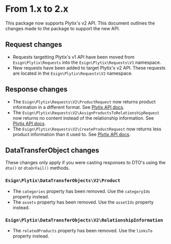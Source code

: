 # From 1.x to 2.x
This package now supports Plytix's v2 API.
This document outlines the changes made to the package to support the new API.

## Request changes
- Requests targetting Plytix's v1 API have been moved from `Esign\Plytix\Requests` into the `Esign\Plytix\Requests\V1` namespace.
- New requests have been added to target Plytix's v2 API. These requests are located in the `Esign\Plytix\Requests\V2` namespace.

## Response changes
- The `Esign\Plytix\Requests\V2\ProductRequest` now returns product information in a different format.
See [Plytix API docs](https://apidocs.plytix.com/#781906e5-f698-4d79-bb16-3994a7056a35).
- The `Esign\Plytix\Requests\V2\AssignProductsToRelationshipRequest` now returns no content instead of the relationship information.
See [Plytix API docs](https://apidocs.plytix.com/#2f76584a-bd65-438e-a353-302129d0ba25).
- The `Esign\Plytix\Requests\V2\CreateProductRequest` now returns less product information than it used to.
See [Plytix API docs](https://apidocs.plytix.com/#85e380af-7f3b-46bb-8203-3283aef081c2).

## DataTransferObject changes
These changes only apply if you were casting responses to DTO's using the `dto()` or `dtoOrFail()` methods.

### `Esign\Plytix\DataTransferObjects\V2\Product`
- The `categories` property has been removed. Use the `categoryIds` property instead.
- The `assets` property has been removed. Use the `assetIds` property instead.

### `Esign\Plytix\DataTransferObjects\V2\RelationshipInformation`
- The `relatedProducts` property has been removed. Use the `linksTo` property instead.